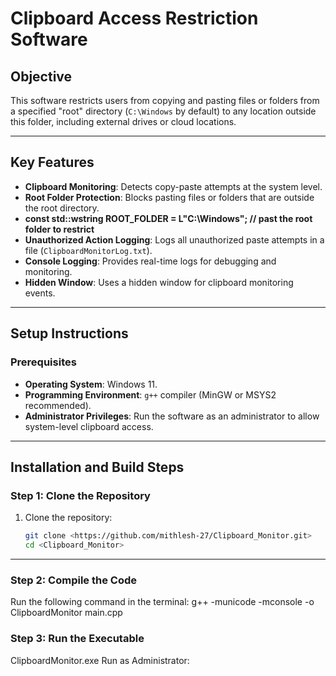 # Clipboard Access Restriction Software

## Objective
This software restricts users from copying and pasting files or folders from a specified "root" directory (`C:\Windows` by default) to any location outside this folder, including external drives or cloud locations.

---

## Key Features
- **Clipboard Monitoring**: Detects copy-paste attempts at the system level.
- **Root Folder Protection**: Blocks pasting files or folders that are outside the root directory.
- **const std::wstring ROOT_FOLDER = L"C:\\Windows"; // past the root folder to restrict**
- **Unauthorized Action Logging**: Logs all unauthorized paste attempts in a file (`ClipboardMonitorLog.txt`).
- **Console Logging**: Provides real-time logs for debugging and monitoring.
- **Hidden Window**: Uses a hidden window for clipboard monitoring events.

---

## Setup Instructions

### Prerequisites
- **Operating System**: Windows 11.
- **Programming Environment**: `g++` compiler (MinGW or MSYS2 recommended).
- **Administrator Privileges**: Run the software as an administrator to allow system-level clipboard access.

---

## Installation and Build Steps

### Step 1: Clone the Repository
1. Clone the repository:
   ```bash
   git clone <https://github.com/mithlesh-27/Clipboard_Monitor.git>
   cd <Clipboard_Monitor>

----

### Step 2: Compile the Code
Run the following command in the terminal:
g++ -municode -mconsole -o ClipboardMonitor main.cpp

### Step 3: Run the Executable
ClipboardMonitor.exe
Run as Administrator:
